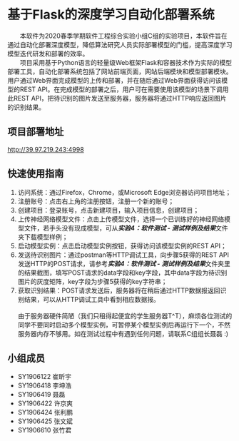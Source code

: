 # 基于Flask的深度学习自动化部署系统
&emsp;&emsp;本软件为2020春季学期软件工程综合实验小组C组的实验项目，本软件旨在通过自动化部署深度模型，降低算法研究人员实际部署模型的门槛，提高深度学习模型迭代研发和部署的效率。 \
&emsp;&emsp;项目采用基于Python语言的轻量级Web框架Flask和容器技术作为实际的模型部署工具，自动化部署系统包括了网站前端页面，网站后端模块和模型部署模块。用户通过Web界面完成模型的上传和部署，并在随后通过Web界面获得访问该模型的REST API。在完成模型的部署之后，用户可在需要使用该模型的场景下调用此REST API，把待识别的图片发送至服务器，服务器将通过HTTP响应返回图片的识别结果。

## 项目部署地址
http://39.97.219.243:4998

## 快速使用指南
1. 访问系统：通过Firefox，Chrome，或Microsoft Edge浏览器访问项目地址；
2. 注册账号：点击右上角的注册按钮，注册一个新的账号；
3. 创建项目：登录账号，点击新建项目，输入项目信息，创建项目；
4. 上传神经网络模型文件：点击上传模型文件，选择一个已训练好的神经网络模型文件，若手头没有现成模型，可从***实验4：软件测试 - 测试样例及结果***文件夹下载模型样例；
5. 启动模型实例：点击启动模型实例按钮，获得访问该模型实例的REST API；
6. 发送待识别图片：通过postman等HTTP调试工具，向步骤5获得的REST API发送HTTP的POST请求，请参考***实验4：软件测试 - 测试样例及结果***文件夹里的结果截图，填写POST请求的data字段和key字段，其中data字段为待识别图片的灰度矩阵，key字段为步骤5获得的key字符串；
7. 获取识别结果：POST请求发送后，服务器将在稍后通过HTTP数据报返回识别结果，可以从HTTP调试工具中看到相应数据报。
\
\
由于服务器硬件简陋（我们只租得起便宜的学生服务器T^T），麻烦各位测试的同学不要同时启动多个模型实例，可暂停某个模型实例后再运行下一个，不然服务器内存不够用。如在测试过程中有遇到任何问题，请联系C组组长聂磊 :) 


## 小组成员
+ SY1906122	崔昕宇
+ SY1906418	李坤浩
+ SY1906419	聂磊
+ SY1906422	许京爽
+ SY1906424	张利鹏
+ SY1906425	张文斌
+ SY1906610	张竹君
